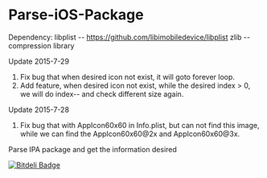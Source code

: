 # Parse-iOS-Package

Dependency:
libplist   -- https://github.com/libimobiledevice/libplist
zlib       -- compression library

Update 2015-7-29
1. Fix bug that when desired icon not exist, it will goto forever loop.
2. Add feature, when desired icon not exist, while the desired index > 0, we will do index-- and check different size again.

Update 2015-7-28
1. Fix bug that with AppIcon60x60 in Info.plist, but can not find this image,
while we can find the AppIcon60x60@2x and AppIcon60x60@3x. 

Parse IPA package and get the information desired


[![Bitdeli Badge](https://d2weczhvl823v0.cloudfront.net/qianguozheng/parse-ios-package/trend.png)](https://bitdeli.com/free "Bitdeli Badge")


